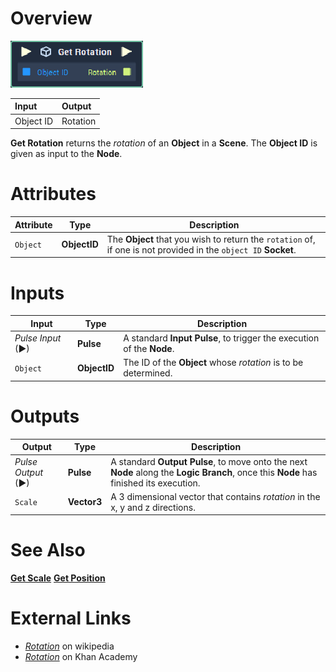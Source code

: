 # Overview

![The Get Rotation Node.](../../../.gitbook/assets/toolbox/incari/object/get-rotation.PNG)

| Input | Output |
| :--- | :--- |
| Object ID | Rotation |

**Get Rotation** returns the *rotation* of an **Object** in a **Scene**. The **Object ID** is given as input to the **Node**.

# Attributes

|Attribute|Type|Description|
|---|---|---|
|`Object`|**ObjectID**|The **Object** that you wish to return the `rotation` of, if one is not provided in the `object ID` **Socket**.

# Inputs

|Input|Type|Description|
|---|---|---|
|*Pulse Input* (►)|**Pulse**|A standard **Input Pulse**, to trigger the execution of the **Node**.|
|`Object`|**ObjectID**|The ID of the **Object** whose *rotation* is to be determined.

# Outputs

|Output|Type|Description|
|---|---|---|
|*Pulse Output* (►)|**Pulse**|A standard **Output Pulse**, to move onto the next **Node** along the **Logic Branch**, once this **Node** has finished its execution.|
|`Scale`|**Vector3** | A 3 dimensional vector that contains *rotation* in the x, y and z directions.

# See Also
[**Get Scale**](get-scale.md)
[**Get Position**](get-position.md)

# External Links
- [*Rotation*](https://en.wikipedia.org/wiki/Rotation_matrix) on wikipedia
- [*Rotation*](https://www.khanacademy.org/computing/computer-programming/programming-games-visualizations/programming-3d-shapes/a/rotating-3d-shapes) on Khan Academy

